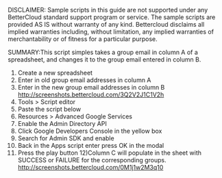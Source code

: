 DISCLAIMER: Sample scripts in this guide are not supported under any BetterCloud standard support program or service. The sample scripts are provided AS IS without warranty of any kind. Bettercloud disclaims all implied warranties including, without limitation, any implied warranties of merchantability or of fitness for a particular purpose.

SUMMARY:This script simples takes a group email in column A of a spreadsheet, and changes it to the group email entered in column B. 

1) Create a new spreadsheet
2) Enter in old group email addresses in column A 
3) Enter in the new group email addresses in column B http://screenshots.bettercloud.com/3Q2V2J1C1V2h
4) Tools > Script editor
5) Paste the script below
6) Resources > Advanced Google Services
7) Enable the Admin Directory API
8) Click Google Developers Console in the yellow box
9) Search for Admin SDK and enable
10) Back in the Apps script enter press OK in the modal
11) Press the play button
12)Column C will populate in the sheet with SUCCESS or FAILURE for the corresponding groups. http://screenshots.bettercloud.com/0M1j1w2M3q10
